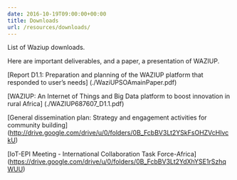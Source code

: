 ```yaml
---
date: 2016-10-19T09:00:00+00:00
title: Downloads
url: /resources/downloads/
---
```


List of Waziup downloads.

Here are important deliverables, and a paper, a presentation of WAZIUP.

[Report D1.1: Preparation and planning of the WAZIUP platform that responded to user’s needs] (./WaziUPSOAmainPaper.pdf)

[WAZIUP: An Internet of Things and Big Data platform to boost innovation in rural Africa] (./WAZIUP687607_D1.1.pdf)

[General dissemination plan: Strategy and engagement activities for community building] (http://drive.google.com/drive/u/0/folders/0B_FcbBV3Lt2YSkFsOHZVcHlvckU)

[IoT-EPI Meeting - International Collaboration Task Force-Africa] (https://drive.google.com/drive/u/0/folders/0B_FcbBV3Lt2YdXhYSE1rSzhqWUU)

